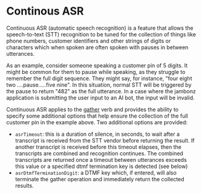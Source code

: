 # Continous ASR
Continuous ASR (automatic speech recognition) is a feature that allows the speech-to-text (STT) recognition to be tuned for the collection of things like phone numbers, customer identifiers and other strings of digits or characters which when spoken are often spoken with pauses in between utterances.

As an example, consider someone speaking a customer pin of 5 digits.  It might be common for them to pause while speaking, as they struggle to remember the full digit sequence.  They might say, for instance, "four eight two ....pause.....five nine".  In this situation, normal STT will be triggered by the pause to return "482" as the full utterance.  In a case where the jambonz application is submitting the user input to an AI bot, the input will be invalid.

Continuous ASR applies to the [gather](/docs/webhooks/gather) verb and provides the ability to specify some additional options that help ensure the collection of the full customer pin in the example above. Two additional options are provided:

- `asrTimeout`: this is a duration of silence, in seconds, to wait after a transcript is received from the STT vendor before returning the result.  If another transcript is received before this timeout elapses, then the transcripts are combined and recognition continues.  The combined transcripts are returned once a timeout between utterances exceeds this value or a specified dtmf termination key is detected (see below)
- `asrDtmfTerminationDigit`: a DTMF key which, if entered, will also terminate the gather operation and immediately return the collected results.